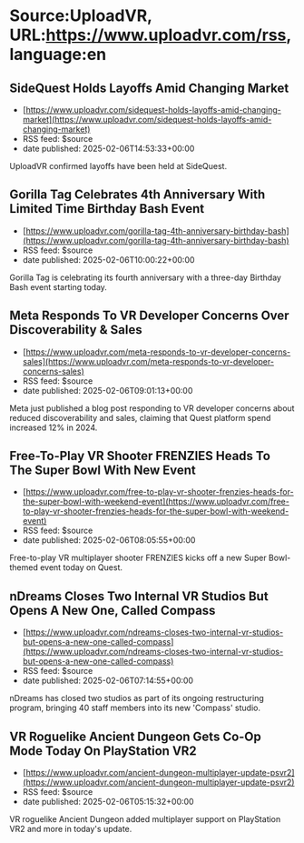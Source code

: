 # Source:UploadVR, URL:https://www.uploadvr.com/rss, language:en

## SideQuest Holds Layoffs Amid Changing Market
 - [https://www.uploadvr.com/sidequest-holds-layoffs-amid-changing-market](https://www.uploadvr.com/sidequest-holds-layoffs-amid-changing-market)
 - RSS feed: $source
 - date published: 2025-02-06T14:53:33+00:00

UploadVR confirmed layoffs have been held at SideQuest.

## Gorilla Tag Celebrates 4th Anniversary With Limited Time Birthday Bash Event
 - [https://www.uploadvr.com/gorilla-tag-4th-anniversary-birthday-bash](https://www.uploadvr.com/gorilla-tag-4th-anniversary-birthday-bash)
 - RSS feed: $source
 - date published: 2025-02-06T10:00:22+00:00

Gorilla Tag is celebrating its fourth anniversary with a three-day Birthday Bash event starting today.

## Meta Responds To VR Developer Concerns Over Discoverability &amp; Sales
 - [https://www.uploadvr.com/meta-responds-to-vr-developer-concerns-sales](https://www.uploadvr.com/meta-responds-to-vr-developer-concerns-sales)
 - RSS feed: $source
 - date published: 2025-02-06T09:01:13+00:00

Meta just published a blog post responding to VR developer concerns about reduced discoverability and sales, claiming that Quest platform spend increased 12% in 2024.

## Free-To-Play VR Shooter FRENZIES Heads To The Super Bowl With New Event
 - [https://www.uploadvr.com/free-to-play-vr-shooter-frenzies-heads-for-the-super-bowl-with-weekend-event](https://www.uploadvr.com/free-to-play-vr-shooter-frenzies-heads-for-the-super-bowl-with-weekend-event)
 - RSS feed: $source
 - date published: 2025-02-06T08:05:55+00:00

Free-to-play VR multiplayer shooter FRENZIES kicks off a new Super Bowl-themed event today on Quest.

## nDreams Closes Two Internal VR Studios But Opens A New One, Called Compass
 - [https://www.uploadvr.com/ndreams-closes-two-internal-vr-studios-but-opens-a-new-one-called-compass](https://www.uploadvr.com/ndreams-closes-two-internal-vr-studios-but-opens-a-new-one-called-compass)
 - RSS feed: $source
 - date published: 2025-02-06T07:14:55+00:00

nDreams has closed two studios as part of its ongoing restructuring program, bringing 40 staff members into its new &#39;Compass&#39; studio.

## VR Roguelike Ancient Dungeon Gets Co-Op Mode Today On PlayStation VR2
 - [https://www.uploadvr.com/ancient-dungeon-multiplayer-update-psvr2](https://www.uploadvr.com/ancient-dungeon-multiplayer-update-psvr2)
 - RSS feed: $source
 - date published: 2025-02-06T05:15:32+00:00

VR roguelike Ancient Dungeon added multiplayer support on PlayStation VR2 and more in today&#39;s update.

